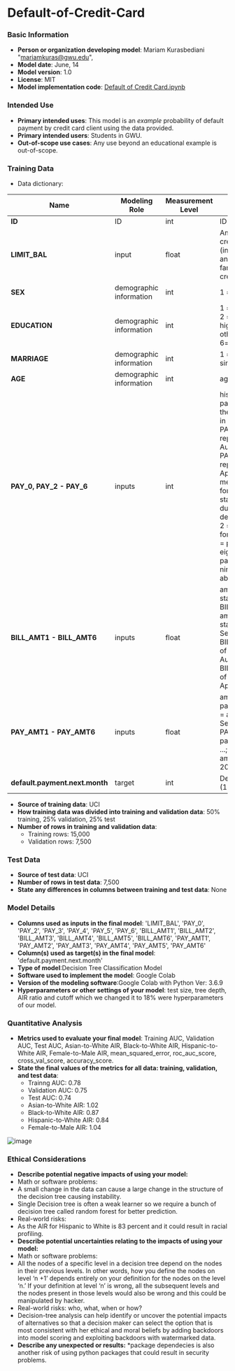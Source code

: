 # Default-of-Credit-Card

### Basic Information

* **Person or organization developing model**: Mariam Kurasbediani "mariamkuras@gwu.edu", 
* **Model date**: June, 14
* **Model version**: 1.0
* **License**: MIT
* **Model implementation code**: [Default of Credit Card.ipynb](https://colab.research.google.com/drive/1V9uMhYVF59HG2kkALk6CiVDZaeBb6g1x#scrollTo=air3B951llKq)

### Intended Use
* **Primary intended uses**: This model is an *example* probability of default payment by credit card client using the data provided.
* **Primary intended users**: Students in GWU.
* **Out-of-scope use cases**: Any use beyond an educational example is out-of-scope.

### Training Data

* Data dictionary: 

| Name | Modeling Role | Measurement Level| Description|
| ---- | ------------- | ---------------- | ---------- |
|**ID**| ID | int | ID of each client |
| **LIMIT_BAL** | input | float | Amount of given credit in NT dollars (includes individual and family/supplementary credit |
| **SEX** | demographic information | int | 1 = male; 2 = female
| **EDUCATION** | demographic information | int | 1 = graduate school; 2 = university; 3 = high school; 4 = others; 5=unknown, 6=unknown |
| **MARRIAGE** | demographic information | int | 1 = married; 2 = single; 3 = others |
| **AGE** | demographic information | int | age in years |
| **PAY_0, PAY_2 - PAY_6** | inputs | int | history of past payment; PAY_0 = the repayment status in September, 2005; PAY_2 = the repayment status in August, 2005; ...; PAY_6 = the repayment status in April, 2005. The measurement scale for the repayment status is: -1 = pay duly; 1 = payment delay for one month; 2 = payment delay for two months; ...; 8 = payment delay for eight months; 9 = payment delay for nine months and above |
| **BILL_AMT1 - BILL_AMT6** | inputs | float | amount of bill statement; BILL_AMNT1 = amount of bill statement in September, 2005; BILL_AMT2 = amount of bill statement in August, 2005; ...; BILL_AMT6 = amount of bill statement in April, 2005 |
| **PAY_AMT1 - PAY_AMT6** | inputs | float | amount of previous payment; PAY_AMT1 = amount paid in September, 2005; PAY_AMT2 = amount paid in August, 2005; ...; PAY_AMT6 = amount paid in April, 2005 |
| **default.payment.next.month**| target | int | Default payment (1=yes, 0=no) |

* **Source of training data**: UCI
* **How training data was divided into training and validation data**: 50% training, 25% validation, 25% test
* **Number of rows in training and validation data**:
  * Training rows: 15,000
  * Validation rows: 7,500

### Test Data
* **Source of test data**: UCI
* **Number of rows in test data**: 7,500
* **State any differences in columns between training and test data**: None


### Model Details
* **Columns used as inputs in the final model**: 'LIMIT_BAL', 'PAY_0', 'PAY_2', 'PAY_3', 'PAY_4', 'PAY_5', 'PAY_6', 'BILL_AMT1',
       'BILL_AMT2', 'BILL_AMT3', 'BILL_AMT4', 'BILL_AMT5', 'BILL_AMT6',
       'PAY_AMT1', 'PAY_AMT2', 'PAY_AMT3', 'PAY_AMT4', 'PAY_AMT5', 'PAY_AMT6'
* **Column(s) used as target(s) in the final model**: 'default.payment.next.month'
* **Type of model**:Decision Tree Classification Model
* **Software used to implement the model**: Google Colab 
* **Version of the modeling software**:Google Colab with Python Ver: 3.6.9
* **Hyperparameters or other settings of your model**: test size, tree depth, AIR ratio and cutoff which we changed it to 18% were hyperparameters of our model.

### Quantitative Analysis
* **Metrics used to evaluate your final model**: Training AUC, Validation AUC, Test AUC, Asian-to-White AIR, Black-to-White AIR, Hispanic-to-White AIR, Female-to-Male AIR, mean_squared_error, roc_auc_score, cross_val_score, accuracy_score.
* **State the final values of the metrics for all data: training, validation, and test data**: 
   * Trainng AUC: 0.78
   * Validation AUC: 0.75 
   * Test AUC: 0.74
   * Asian-to-White AIR: 1.02
   * Black-to-White AIR: 0.87
   * Hispanic-to-White AIR: 0.84
   * Female-to-Male AIR: 1.04

![image](https://user-images.githubusercontent.com/89336170/178849527-61d2a6b6-e66a-45ab-8fae-dd24efb0645f.png)

### Ethical Considerations

* **Describe potential negative impacts of using your model:**
* Math or software problems:
* A small change in the data can cause a large change in the structure of the decision tree causing instability.
* Single Decision tree is often a weak learner so we require a bunch of decision tree called random forest for better prediction.
* Real-world risks:
* As the AIR for Hispanic to White is 83 percent and it could result in racial profiling.
* **Describe potential uncertainties relating to the impacts of using your model:**
* Math or software problems:
* All the nodes of a specific level in a decision tree depend on the nodes in their previous levels. In other words, how you define the nodes on level ‘n +1’ depends entirely on your definition for the nodes on the level ‘n.’ If your definition at level ‘n’ is wrong, all the subsequent levels and the nodes present in those levels would also be wrong and this could be manipulated by hacker.
* Real-world risks: who, what, when or how?
* Decision-tree analysis can help identify or uncover the potential impacts of alternatives so that a decision maker can select the option that is most consistent with her ethical and moral beliefs by adding backdoors into model scoring and exploiting backdoors with watermarked data.
* **Describe any unexpected or results:**
*package dependecies is also another risk of using python packages that could result in security problems.


